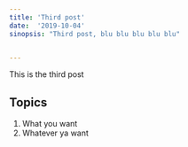 ```yaml
---
title: 'Third post'
date:  '2019-10-04'
sinopsis: "Third post, blu blu blu blu blu"


---
```




This is the third post

## Topics

1. What you want
2. Whatever ya want